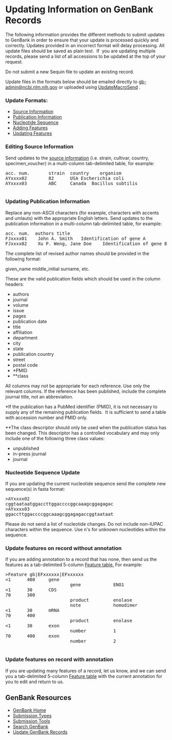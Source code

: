 
# Updating Information on GenBank Records

The following information provides the different methods to submit updates to GenBank in order to ensure that your update is processed quickly and correctly. Updates provided in an incorrect format will delay processing. All update files should be saved as plain text.  If  you are updating multiple records, please send a list of all accessions to be updated at the top of your request.

Do not submit a new Sequin file to update an existing record.

Update files in the formats below should be emailed directly to [gb-admin@ncbi.nlm.nih.gov](mailto:gb-admin@ncbi.nlm.nih.gov) or uploaded using [UpdateMacroSend](/projects/GenBankUpdate/genbank_update.cgi) .

### Update Formats:

*   [Source Information](#source)
*   [Publication Information](#pub)
*   [Nucleotide Sequence](#sequence)
*   [Adding Features](#new_feats)
*   [Updating Features](#upd_feats)

### Editing Source Information

Send updates to the [source information](//www.ncbi.nlm.nih.gov/Sequin/modifiers.html) (i.e. strain, cultivar, country, specimen_voucher) in a multi-column tab-delimited table, for example:

<pre>acc. num.       strain  country	organism
AYxxxx02        82      USA	Escherichia coli
AYxxxx03        ABC     Canada	Bacillus subtilis

</pre>

### Updating Publication Information

Replace any non-ASCII characters (for example, characters with accents and umlauts) with the appropriate English letters. Send updates to the publication information in a multi-column tab-delimited table, for example:

<pre>acc. num.	authors	title
FJxxxx01	John A. Smith	Identification of gene A	
FJxxxx02	Xu P. Weng, Jane Doe	Identification of gene B
</pre>

The complete list of revised author names should be provided in the following format:

given_name middle_initial surname, etc.

These are the valid publication fields which should be used in the column headers:

*   authors
*   journal
*   volume
*   issue
*   pages
*   publication date
*   title
*   affiliation
*   department
*   city
*   state
*   publication country
*   street
*   postal code
*   *PMID
*   **class

All columns may not be appropriate for each reference. Use only the relevant columns. If the reference has been published, include the complete journal title, not an abbreviation.

*If the publication has a PubMed identifier (PMID), it is not necessary to supply any of the remaining publication fields.  It is sufficient to send a table with accession number and PMID only.

**The class descriptor should only be used when the publication status has been changed. This descriptor has a controlled vocabulary and may only include one of the following three class values:

*   unpublished
*   in-press journal
*   journal

### Nucleotide Sequence Update

If you are updating the current nucleotide sequence send the complete new sequence(s) in fasta format:

<pre>>AYxxxx02
cggtaataatggaccttggaccccggcaaagcggagagac
>AYxxxx03
ggaccttggaccccggcaaagcggagagaccggtaataat 
</pre>

Please do not send a list of nucleotide changes. Do not include non-IUPAC characters within the sequence. Use n's for unknown nucleotides within the sequence.

### Update features on record without annotation

If you are adding annotation to a record that has none, then send us the features as a tab-delimited 5-column [Feature table.](http://www.ncbi.nlm.nih.gov/Sequin/table.html) For example:

<pre>>Feature gb|EFxxxxxx|EFxxxxxx
<1      400     gene
                        gene            ENO1
<1      30      CDS
70      300
                        product         enolase
                        note            homodimer
<1      30      mRNA
70      400
                        product         enolase
<1      30      exon
                        number          1
70      400     exon
                        number          2

</pre>

### Update features on record with annotation

If you are updating many features of a record, let us know, and we can send you a tab-delimited 5-column [Feature table](http://www.ncbi.nlm.nih.gov/Sequin/table.html) with the current annotation for you to edit and return to us.

</div>

</div>

<div id="shared-content-1" nid="1092">

<div class="rightnav">

## GenBank Resources

*   [GenBank Home](/~/)
*   [Submission Types](/~/submit_types)
*   [Submission Tools](/~/submit)
*   [Search GenBank](http://www.ncbi.nlm.nih.gov/nuccore/)
*   [Update GenBank Records](/~/update)

</div>

</div>